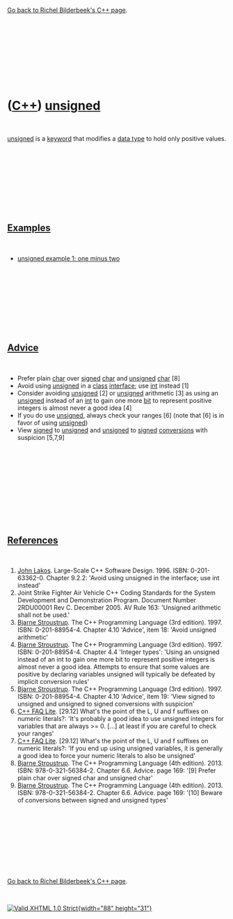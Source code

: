 

[Go back to Richel Bilderbeek's C++ page](Cpp.htm).

 

 

 

 

 

([C++](Cpp.htm)) [unsigned](CppUnsigned.htm)
============================================

 

[unsigned](CppUnsigned.htm) is a [keyword](CppKeyword.htm) that modifies
a [data type](CppDataType.htm) to hold only positive values.

 

 

 

 

 

[Examples](CppExample.htm)
--------------------------

 

-   [unsigned example 1: one minus two](CppUnsignedExample1.htm)

 

 

 

 

 

[Advice](CppAdvice.htm)
-----------------------

 

-   Prefer plain [char](CppChar.htm) over [signed](CppSigned.htm)
    [char](CppChar.htm) and [unsigned](CppUnsigned.htm)
    [char](CppChar.htm) \[8\]
-   Avoid using [unsigned](CppUnsigned.htm) in a [class](CppClass.htm)
    [interface](CppInterface.htm); use [int](CppInt.htm) instead \[1\]
-   Consider avoiding [unsigned](CppUnsigned.htm) \[2\] or
    [unsigned](CppUnsigned.htm) arithmetic \[3\] as using an
    [unsigned](CppUnsigned.htm) instead of an [int](CppInt.htm) to gain
    one more [bit](CppBit.htm) to represent positive integers is almost
    never a good idea \[4\]
-   If you do use [unsigned](CppUnsigned.htm), always check your ranges
    \[6\] (note that \[6\] is in favor of using
    [unsigned](CppUnsigned.htm))
-   View [signed](CppSigned.htm) to [unsigned](CppUnsigned.htm) and
    [unsigned](CppUnsigned.htm) to [signed](CppSigned.htm)
    [conversions](CppConvert.htm) with suspicion \[5,7,9\]

 

 

 

 

 

 

[References](CppReferences.htm)
-------------------------------

 

1.  [John Lakos](CppJohnLakos.htm). Large-Scale C++ Software Design.
    1996. ISBN: 0-201-63362-0. Chapter 9.2.2: 'Avoid using unsigned in
    the interface; use int instead'
2.  Joint Strike Fighter Air Vehicle C++ Coding Standards for the System
    Development and Demonstration Program. Document Number 2RDU00001
    Rev C. December 2005. AV Rule 163: 'Unsigned arithmetic shall not be
    used.'
3.  [Bjarne Stroustrup](CppBjarneStroustrup.htm). The C++ Programming
    Language (3rd edition). 1997. ISBN: 0-201-88954-4. Chapter 4.10
    'Advice', item 18: 'Avoid unsigned arithmetic'
4.  [Bjarne Stroustrup](CppBjarneStroustrup.htm). The C++ Programming
    Language (3rd edition). 1997. ISBN: 0-201-88954-4. Chapter 4.4
    'Integer types': 'Using an unsigned instead of an int to gain one
    more bit to represent positive integers is almost never a good idea.
    Attempts to ensure that some values are positive by declaring
    variables unsigned will typically be defeated by implicit conversion
    rules'
5.  [Bjarne Stroustrup](CppBjarneStroustrup.htm). The C++ Programming
    Language (3rd edition). 1997. ISBN: 0-201-88954-4. Chapter 4.10
    'Advice', item 19: 'View signed to unsigned and unsigned to signed
    conversions with suspicion'
6.  [C++ FAQ
    Lite](http://www.parashift.com/c++-faq/numeric-literal-suffixes.html).
    \[29.12\] What's the point of the L, U and f suffixes on numeric
    literals?: 'It's probably a good idea to use unsigned integers for
    variables that are always &gt;= 0. \[...\] at least if you are
    careful to check your ranges'
7.  [C++ FAQ
    Lite](http://www.parashift.com/c++-faq/numeric-literal-suffixes.html).
    \[29.12\] What's the point of the L, U and f suffixes on numeric
    literals?: 'If you end up using unsigned variables, it is generally
    a good idea to force your numeric literals to also be unsigned'
8.  [Bjarne Stroustrup](CppBjarneStroustrup.htm). The C++ Programming
    Language (4th edition). 2013. ISBN: 978-0-321-56384-2. Chapter 6.6.
    Advice. page 169: '\[9\] Prefer plain char over signed char and
    unsigned char'
9.  [Bjarne Stroustrup](CppBjarneStroustrup.htm). The C++ Programming
    Language (4th edition). 2013. ISBN: 978-0-321-56384-2. Chapter 6.6.
    Advice. page 169: '\[10\] Beware of conversions between signed and
    unsigned types'

 

 

 

 

 

[Go back to Richel Bilderbeek's C++ page](Cpp.htm).



 

[![Valid XHTML 1.0 Strict](valid-xhtml10.png){width="88"
height="31"}](http://validator.w3.org/check?uri=referer)
